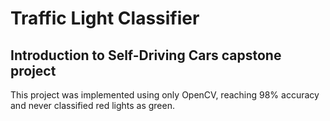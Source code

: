 # Traffic Light Classifier

## Introduction to Self-Driving Cars capstone project

This project was implemented using only OpenCV, reaching 98% accuracy and never classified red lights as green.
